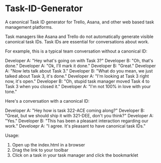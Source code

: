 Task-ID-Generator
=================

A canonical Task ID generator for Trello, Asana, and other web based task management platforms.

Task managers like Asana and Trello do not automatically generate visible canonical task IDs. Task IDs are essential for conversations about work.

For example, this is a typical team conversation without a canonical ID:

Developer A: "Hey what's going on with Task 3?"
Developer B: "Oh, that's done."
Developer A: "Ok, I'll mark it done."
Developer B: "Great."
Developer A: "Now lets talk about Task 3."
Developer B: "What do you mean, we just talked about Task 3, it's done."
Developer A: "I'm looking at Task 3 right now, it's open."
Developer B: "Oh, stupid task manager moved Task 4 to Task 3 when you closed it."
Developer A: "I'm not 100% in love with your tone."

Here's a conversation with a canonical ID:

Developer A: "Hey how is task 322-ACE coming along?"
Developer B: "Great, but we should ship it with 321-DEE, don't you think?"
Developer A: "Yes."
Developer B: "This has been a pleasant interaction regarding our work."
Develoepr A: "I agree.  It's pleasant to have canonical task IDs."

Usage:

1) Open up the index.html in a browser
2) Drag the link to your toolbar
3) Click on a task in your task manager and click the bookmarklet